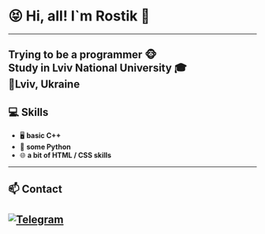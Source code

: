 # 😝 Hi, all! I`m Rostik 👋
---
Trying to be a **programmer** 🐵  
Study in **Lviv National University** 🎓  
📍Lviv, Ukraine
---

## 💻 Skills
- 🖥 **basic C++**
- 🐍 **some Python**
- 🌐 **a bit of HTML / CSS skills**

---

## 📫 Contact 
[![Telegram](https://img.shields.io/badge/Telegram-0078D4?style=flat&logo=telegram)](https://t.me/xavusm)  
---





